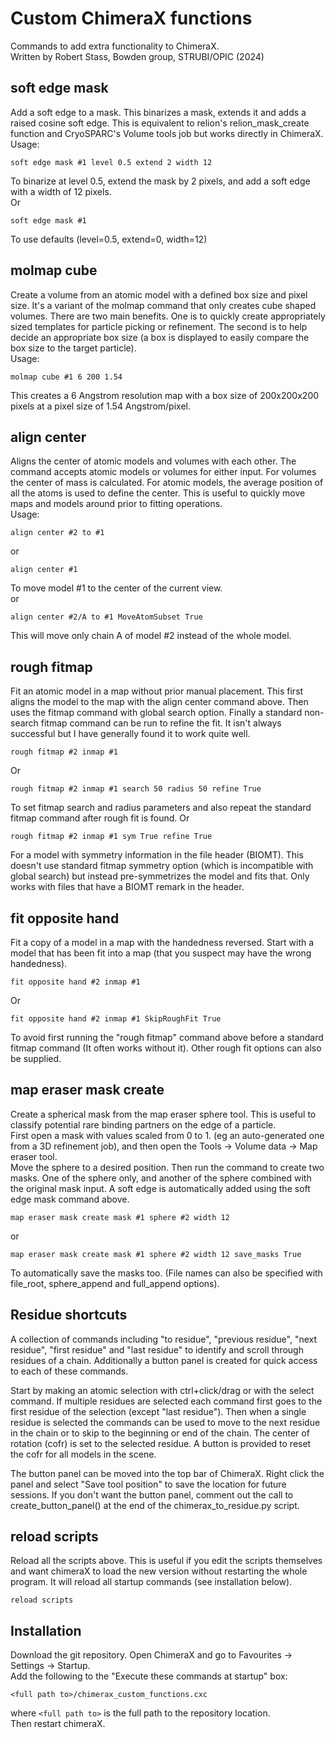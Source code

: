 # Custom ChimeraX functions
Commands to add extra functionality to ChimeraX.  
Written by Robert Stass, Bowden group, STRUBI/OPIC (2024)

## soft edge mask
Add a soft edge to a mask. This binarizes a mask, extends it and adds a raised cosine soft edge. This is equivalent to relion's relion_mask_create function and CryoSPARC's Volume tools job but works directly in ChimeraX.  
Usage:   
```
soft edge mask #1 level 0.5 extend 2 width 12
```
To binarize at level 0.5, extend the mask by 2 pixels, and add a soft edge with a width of 12 pixels.  
Or

```
soft edge mask #1  
``` 
To use defaults (level=0.5, extend=0, width=12)  
## molmap cube 
Create a volume from an atomic model with a defined box size and pixel size. It's a variant of the molmap command that only creates cube shaped volumes. There are two main benefits. One is to quickly create appropriately sized templates for particle picking or refinement. The second is to help decide an appropriate box size (a box is displayed to easily compare the box size to the target particle).  
Usage:  
```
molmap cube #1 6 200 1.54
```
This creates a 6 Angstrom resolution map with a box size of 200x200x200 pixels at a pixel size of 1.54 Angstrom/pixel. 
## align center 
Aligns the center of atomic models and volumes with each other. The command accepts atomic models or volumes for either input. For volumes the center of mass is calculated. For atomic models, the average position of all the atoms is used to define the center. This is useful to quickly move maps and models around prior to fitting operations.  
Usage:
```
align center #2 to #1
```
or 
```
align center #1 
```
To move model #1 to the center of the current view.  
or
```
align center #2/A to #1 MoveAtomSubset True
```
This will move only chain A of model #2 instead of the whole model.
## rough fitmap
Fit an atomic model in a map without prior manual placement. This first aligns the model to the map with the align center command above. Then uses the fitmap command with global search option. Finally a standard non-search fitmap command can be run to refine the fit. It isn't always successful but I have generally found it to work quite well.  
```
rough fitmap #2 inmap #1
```
Or  
```
rough fitmap #2 inmap #1 search 50 radius 50 refine True
```
To set fitmap search and radius parameters and also repeat the standard fitmap command after rough fit is found. 
Or  
```
rough fitmap #2 inmap #1 sym True refine True
```
For a model with symmetry information in the file header (BIOMT). This doesn't use standard fitmap symmetry option (which is incompatible with global search) but instead pre-symmetrizes the model and fits that. Only works with files that have a BIOMT remark in the header.  
## fit opposite hand
Fit a copy of a model in a map with the handedness reversed. Start with a model that has been fit into a map (that you suspect may have the wrong handedness).
```
fit opposite hand #2 inmap #1 
```
Or 
```
fit opposite hand #2 inmap #1 SkipRoughFit True
```
To avoid first running the "rough fitmap" command above before a standard fitmap command (It often works without it). Other rough fit options can also be supplied.
## map eraser mask create 
Create a spherical mask from the map eraser sphere tool. This is useful to classify potential rare binding partners on the edge of a particle.    
First open a mask with values scaled from 0 to 1. (eg an auto-generated one from a 3D refinement job), and then open the Tools -> Volume data -> Map eraser tool.  
Move the sphere to a desired position. Then run the command to create two masks. One of the sphere only, and another of the sphere combined with the original mask input. A soft edge is automatically added using the soft edge mask command above.
```
map eraser mask create mask #1 sphere #2 width 12
```
or 
```
map eraser mask create mask #1 sphere #2 width 12 save_masks True
```
To automatically save the masks too. (File names can also be specified with file_root, sphere_append and full_append options). 
## Residue shortcuts
A collection of commands including "to residue", "previous residue", "next residue", "first residue" and "last residue" to identify and scroll through residues of a chain. Additionally a button panel is created for quick access to each of these commands. 

Start by making an atomic selection with ctrl+click/drag or with the select command. If multiple residues are selected each command first goes to the first residue of the selection (except "last residue"). Then when a single residue is selected the commands can be used to move to the next residue in the chain or to skip to the beginning or end of the chain. The center of rotation (cofr) is set to the selected residue. A button is provided to reset the cofr for all models in the scene. 

The button panel can be moved into the top bar of ChimeraX. Right click the panel and select "Save tool position" to save the location for future sessions. If you don't want the button panel, comment out the call to create_button_panel() at the end of the chimerax_to_residue.py script. 

## reload scripts 
Reload all the scripts above. This is useful if you edit the scripts themselves and want chimeraX to load the new version without restarting the whole program. It will reload all startup commands (see installation below).
```
reload scripts
```
## Installation
Download the git repository. Open ChimeraX and go to Favourites -> Settings -> Startup.  
Add the following to the "Execute these commands at startup" box:  
```
<full path to>/chimerax_custom_functions.cxc  
```
where `<full path to>` is the full path to the repository location.  
Then restart chimeraX.